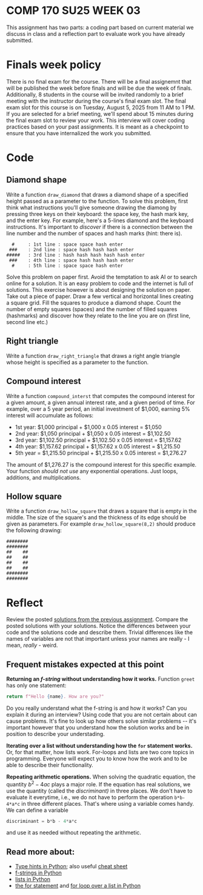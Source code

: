 # COMP 170 SU25 WEEK 03

This assignment has two parts: a coding part based on current material we discuss in class and a reflection part to evaluate work you have already submitted.

# Finals week policy

There is no final exam for the course. There will be a final assignemnt that will be published the week before finals and will be due the week of finals. Additionally, 8 students in the course will be invited randomly to a brief meeting with the instructor during the course's final exam slot. The final exam slot for this course is on Tuesday, August 5, 2025 from 11 AM to 1 PM. If you are selected for a brief meeting, we'll spend about 15 minutes during the final exam slot to review your work. This interview will cover coding practices based on your past assignments. It is meant as a checkpoint to ensure that you have internalized the work you submitted.

# Code

## Diamond shape

Write a function `draw_diamond` that draws a diamond shape of a specified height passed as a parameter to the function. To solve this problem, first think what instructions you'll give someone drawing the diamong by pressing three keys on their keyboard: the space key, the hash mark key, and the enter key. For example, here's a 5-lines diamond and the keyboard instructions. It's important to *discover* if there is a connection between the line number and the number of spaces and hash marks (hint: there is).

```text
  #     : 1st line : space space hash enter
 ###    : 2nd line : space hash hash hash enter
#####   : 3rd line : hash hash hash hash hash enter
 ###    : 4th line : space hash hash hash enter
  #     : 5th line : space space hash enter
```

Solve this problem on paper first. Avoid the temptation to ask AI or to search online for a solution. It is an easy problem to code and the internet is full of solutions. This exercise however is about designing the solution on paper. Take out a piece of paper. Draw a few vertical and horizontal lines creating a square grid. Fill the squares to produce a diamond shape. Count the number of empty squares (spaces) and the number of filled squares (hashmarks) and discover how they relate to the line you are on (first line, second line etc.)

## Right triangle

Write a function `draw_right_triangle` that draws a right angle triangle whose height is specified as a parameter to the function.


## Compound interest

Write a function `compound_interst` that computes the compound interest for a given amount, a given annual interest rate, and a given period of time. For example, over a 5 year period, an initial investment of $1,000, earning 5% interest will accumulate as follows:

* 1st year: $1,000 principal + $1,000 x 0.05 interest = $1,050
* 2nd year: $1,050 principal + $1,050 x 0.05 interest = $1,102.50
* 3rd year: $1,102.50 principal + $1,102.50 x 0.05 interest = $1,157.62
* 4th year: $1,157.62 principal + $1,157.62 x 0.05 interest = $1,215.50
* 5th year = $1,215.50 principal + $1,215.50 x 0.05 interest = $1,276.27

The amount of $1,276.27 is the compound interest for this specific example. Your function *should not use* any exponential operations. Just loops, additions, and multiplications.

## Hollow square 

Write a function `draw_hollow_square` that draws a square that is empty in the middle. The size of the square's and the thickness of its edge should be given as parameters. For example `draw_hollow_square(8,2)` should produce the following drawing:

```text
########
########
##    ## 
##    ## 
##    ## 
##    ##  
########
########
```

# Reflect

Review the posted [solutions from the previous assignment](./solutions.py). Compare the posted solutions with your solutions. Notice the differences between your code and the solutions code and describe them. Trivial differences like the names of variables are not that important unless your names are really - I mean, *really -* weird.

## Frequent mistakes expected at this point

**Returning an *f-string* without understanding how it works.** Function `greet` has only one statement:
```python
return f"Hello {name}. How are you?"
```
Do you really understand what the f-string is and how it works? Can you explain it during an interview? Using code that you are not certain about can cause problems. It's fine to look up how others solve similar problems -- it's important however that you understand how the solution works and be in position to describe your understading.

**Iterating over a list without understanding how the `for` statement works.** Or, for that matter, how lists work. For-loops and lists are two core topics in programming. Everyone will expect you to know how the work and to be able to describe their functionality.

**Repeating arithmetic operations.** When solving the quadratic equation, the quantity $b^2-4ac$ plays a major role. If the equation has real solutions, we use the quantity (called the *discriminant)* in three places. We don't have to evaluate it everytime, i.e., we do not have to perform the operation `b*b-4*a*c` in three different places. That's where using a variable comes handy. We can define a variable
```python
discriminant = b*b - 4*a*c
``` 
and use it as needed without repeating the arithmetic.


## Read more about:

* [Type hints in Python](https://docs.python.org/3/library/typing.html); also useful [cheat sheet](https://mypy.readthedocs.io/en/stable/cheat_sheet_py3.html#functions)
* [f-strings in Python](https://docs.python.org/3/tutorial/inputoutput.html#tut-f-strings)
* [lists in Python](https://docs.python.org/3/tutorial/datastructures.html)
* [the for statement](https://docs.python.org/3/reference/compound_stmts.html#for) and [for loop over a list in Python](https://docs.python.org/3/tutorial/controlflow.html#for-statements)

